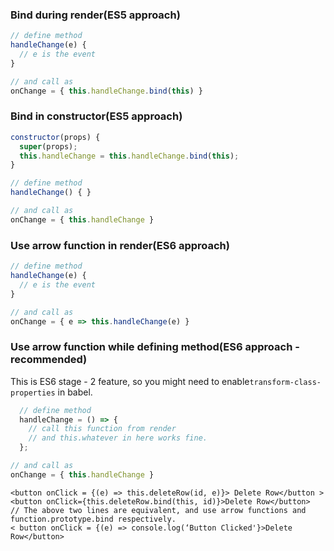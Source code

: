 ### Bind during render(ES5 approach)
```javascript
// define method
handleChange(e) {
  // e is the event
}

// and call as
onChange = { this.handleChange.bind(this) }
```
### Bind in constructor(ES5 approach)
```javascript
constructor(props) {
  super(props);
  this.handleChange = this.handleChange.bind(this);
}

// define method
handleChange() { }

// and call as
onChange = { this.handleChange }
```
### Use arrow function in render(ES6 approach)
```javascript
// define method
handleChange(e) {
  // e is the event
}

// and call as
onChange = { e => this.handleChange(e) }
```
### Use arrow function while defining method(ES6 approach - recommended)
This is ES6 stage - 2 feature, so you might need to enable`transform-class-properties` in babel.
```javascript
  // define method
  handleChange = () => {
    // call this function from render
    // and this.whatever in here works fine.
  };

// and call as
onChange = { this.handleChange }
```
```
<button onClick = {(e) => this.deleteRow(id, e)}> Delete Row</button >
<button onClick={this.deleteRow.bind(this, id)}>Delete Row</button>
// The above two lines are equivalent, and use arrow functions and function.prototype.bind respectively.
< button onClick = {(e) => console.log(‘Button Clicked'}>Delete Row</button>
```